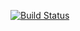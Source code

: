 [![Build Status](https://travis-ci.org/ah01/esp8266-mqtt-gadgets.svg?branch=master)](https://travis-ci.org/ah01/esp8266-mqtt-gadgets)